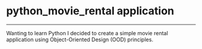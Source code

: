 # python_movie_rental application
***
Wanting to learn Python I decided to create a simple movie rental application using Object-Oriented Design (OOD) principles. 
